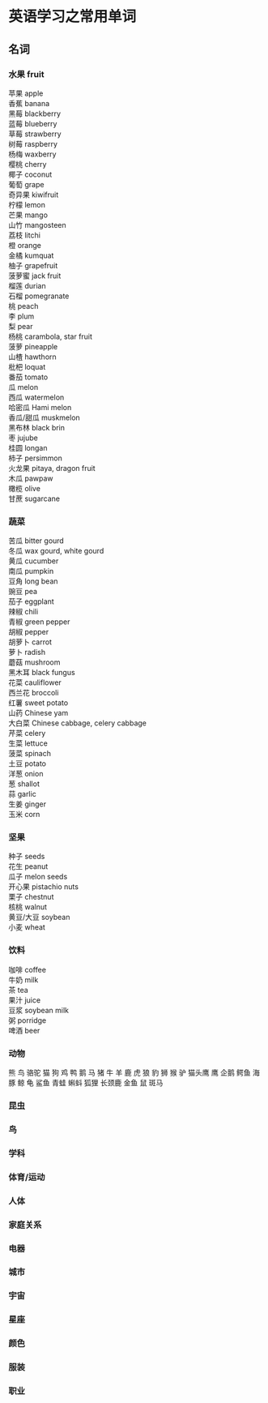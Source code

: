 # 英语学习之常用单词

## 名词
### 水果 fruit
苹果 apple  
香蕉 banana  
黑莓 blackberry  
蓝莓 blueberry  
草莓 strawberry  
树莓 raspberry  
杨梅 waxberry  
樱桃 cherry  
椰子 coconut  
葡萄 grape  
奇异果 kiwifruit  
柠檬 lemon  
芒果 mango  
山竹 mangosteen  
荔枝 litchi  
橙 orange  
金橘 kumquat  
柚子 grapefruit  
菠萝蜜 jack fruit  
榴莲 durian  
石榴 pomegranate  
桃 peach  
李 plum  
梨 pear  
杨桃 carambola, star fruit  
菠萝 pineapple  
山楂 hawthorn  
枇杷 loquat  
番茄 tomato  
瓜 melon  
西瓜 watermelon  
哈密瓜 Hami melon  
香瓜/甜瓜 muskmelon  
黑布林 black brin  
枣 jujube  
桂圆 longan  
柿子 persimmon  
火龙果 pitaya, dragon fruit  
木瓜 pawpaw  
橄榄 olive  
甘蔗 sugarcane  


### 蔬菜
苦瓜 bitter gourd  
冬瓜 wax gourd, white gourd  
黄瓜 cucumber  
南瓜 pumpkin  
豆角 long bean  
豌豆 pea  
茄子 eggplant  
辣椒 chili  
青椒 green pepper   
胡椒 pepper  
胡萝卜 carrot  
萝卜 radish  
蘑菇 mushroom  
黑木耳 black fungus  
花菜 cauliflower  
西兰花 broccoli  
红薯 sweet potato  
山药 Chinese yam  
大白菜 Chinese cabbage, celery cabbage  
芹菜 celery  
生菜 lettuce  
菠菜 spinach  
土豆 potato  
洋葱 onion  
葱 shallot  
蒜 garlic  
生姜 ginger  
玉米 corn

### 坚果
种子 seeds  
花生 peanut  
瓜子 melon seeds  
开心果 pistachio nuts  
栗子 chestnut  
核桃 walnut  
黄豆/大豆 soybean  
小麦 wheat    

### 饮料
咖啡 coffee  
牛奶 milk  
茶 tea  
果汁 juice  
豆浆 soybean milk  
粥 porridge  
啤酒 beer  

### 动物
熊
鸟
骆驼
猫
狗
鸡
鸭
鹅
马
猪
牛
羊
鹿
虎
狼
豹
狮
猴
驴
猫头鹰
鹰
企鹅
鳄鱼
海豚
鲸
龟
鲨鱼
青蛙
蝌蚪
狐狸
长颈鹿
金鱼
鼠
斑马

### 昆虫
### 鸟
### 学科
### 体育/运动
### 人体
### 家庭关系
### 电器
### 城市
### 宇宙
### 星座
### 颜色
### 服装
### 职业

